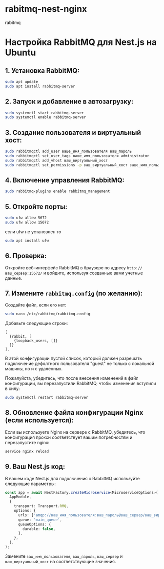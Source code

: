 # rabitmq-nest-nginx
rabitmq



# Настройка RabbitMQ для Nest.js на Ubuntu


## 1. Установка RabbitMQ:

```bash
sudo apt update
sudo apt install rabbitmq-server
```

## 2. Запуск и добавление в автозагрузку:

```bash
sudo systemctl start rabbitmq-server
sudo systemctl enable rabbitmq-server
```

## 3. Создание пользователя и виртуальный хост:

```bash
sudo rabbitmqctl add_user ваше_имя_пользователя ваш_пароль
sudo rabbitmqctl set_user_tags ваше_имя_пользователя administrator
sudo rabbitmqctl add_vhost ваш_виртуальный_хост
sudo rabbitmqctl set_permissions -p ваш_виртуальный_хост ваше_имя_пользователя ".*" ".*" ".*"
```

## 4. Включение управления RabbitMQ:

```bash
sudo rabbitmq-plugins enable rabbitmq_management
```

## 5. Откройте порты:

```bash
sudo ufw allow 5672
sudo ufw allow 15672
```

если ufw не установлен то 

```bash
sudo apt install ufw
```

## 6. Проверка:

Откройте веб-интерфейс RabbitMQ в браузере по адресу `http://ваш_сервер:15672/` и войдите, используя созданные вами учетные данные.

## 7. Измените `rabbitmq.config` (по желанию):

Создайте файл, если его нет:

```bash
sudo nano /etc/rabbitmq/rabbitmq.config
```

Добавьте следующие строки:

```plaintext
[
  {rabbit, [
    {loopback_users, []}
  ]}
].
```
В этой конфигурации пустой список, который должен разрешать подключение дефолтного пользователя "guest" не только с локальной машины, но и с удаленных.

Пожалуйста, убедитесь, что после внесения изменений в файл конфигурации, вы перезапустили RabbitMQ, чтобы изменения вступили в силу:

```bash
sudo systemctl restart rabbitmq-server
```

## 8. Обновление файла конфигурации Nginx (если используется):

Если вы используете Nginx на сервере с RabbitMQ, убедитесь, что конфигурация прокси соответствует вашим потребностям и перезапустите nginx:

```bash
service nginx reload
```

## 9. Ваш Nest.js код:

В вашем коде Nest.js для подключения к RabbitMQ используйте следующие параметры:

```typescript
const app = await NestFactory.createMicroservice<MicroserviceOptions>(
  AppModule,
  {
    transport: Transport.RMQ,
    options: {
      urls: ['amqp://ваш_имя_пользователя:ваш_пароль@ваш_сервер/ваш_виртуальный_хост'],
      queue: 'main_queue',
      queueOptions: {
        durable: false,
      },
    },
  },
);
```

Замените `ваш_имя_пользователя`, `ваш_пароль`, `ваш_сервер` и `ваш_виртуальный_хост` на соответствующие значения.



